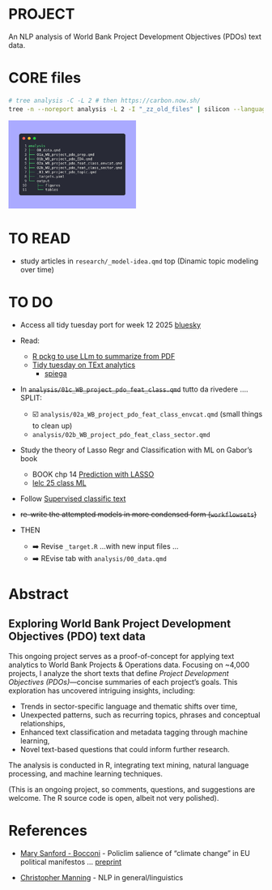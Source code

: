 

<!-- README.md is generated from README.qmd. Please edit that file -->

# PROJECT

An NLP analysis of World Bank Project Development Objectives (PDOs) text
data.

# CORE files

``` bash
# tree analysis -C -L 2 # then https://carbon.now.sh/
tree -n --noreport analysis -L 2 -I "_zz_old_files" | silicon --language bash -o images/tree.png
```

<img src="images/tree.png" style="width:50.0%" alt="tree" />

# TO READ

- study articles in `research/_model-idea.qmd` top (Dinamic topic
  modeling over time)

# TO DO

- Access all tidy tuesday port for week 12 2025
  [bluesky](https://bsky.app/search?q=week+12+%23tidytuesday)

- Read:

  - [R pckg to use LLm to summarize from
    PDF](https://posit.co/blog/mall-ai-powered-text-analysis/)
  - [Tidy tuesday on TExt
    analytics](https://github.com/rfordatascience/tidytuesday/blob/main/data/2025/2025-03-25/readme.md)
    - [spiega](https://gregoryvdvinne.github.io/Text-Mining-Amazon-Budgets.html)

- In ~~`analysis/01c_WB_project_pdo_feat_class.qmd`~~ tutto da rivedere
  …. SPLIT:

  - ☑️ `analysis/02a_WB_project_pdo_feat_class_envcat.qmd` (small things
    to clean up)
  - `analysis/02b_WB_project_pdo_feat_class_sector.qmd`

- Study the theory of Lasso Regr and Classification with ML on Gabor’s
  book

  - BOOK chp 14 [Prediction with
    LASSO](https://github.com/gabors-data-analysis/da-coding-rstats/tree/main/lecture22-lasso)
  - [lelc 25 class
    ML](https://github.com/gabors-data-analysis/da-coding-rstats/tree/main/lecture25-classification-wML)

- Follow [Supervised classific
  text](https://bookdown.org/f_lennert/text-mining-book/supervisedml.html)

- ~~re-write the attempted models in more condensed form
  (`workflowsets`)~~

- THEN

  - ➡️ Revise `_target.R` …with new input files …
  - ➡️ REvise tab with `analysis/00_data.qmd`

<!-- 
# + mandare a 
#    + tipo di Data ninja
#    + tipo Vincenzo
#    + gianni  
#    + michele MD a DC 
-->

# Abstract

## Exploring World Bank Project Development Objectives (PDO) text data

This ongoing project serves as a proof-of-concept for applying text
analytics to World Bank Projects & Operations data. Focusing on ~4,000
projects, I analyze the short texts that define *Project Development
Objectives (PDOs)*—concise summaries of each project’s goals. This
exploration has uncovered intriguing insights, including:

- Trends in sector-specific language and thematic shifts over time,  
- Unexpected patterns, such as recurring topics, phrases and conceptual
  relationships,  
- Enhanced text classification and metadata tagging through machine
  learning,  
- Novel text-based questions that could inform further research.

The analysis is conducted in R, integrating text mining, natural
language processing, and machine learning techniques.

(This is an ongoing project, so comments, questions, and suggestions are
welcome. The R source code is open, albeit not very polished).

# References

- [Mary Sanford -
  Bocconi](https://sites.google.com/view/marysanford/projects-in-development?authuser=0) -
  Policlim salience of “climate change” in EU political manifestos …
  [preprint](https://osf.io/preprints/osf/bq356)

- [Christopher Manning](https://nlp.stanford.edu/~manning/) - NLP in
  general/linguistics
